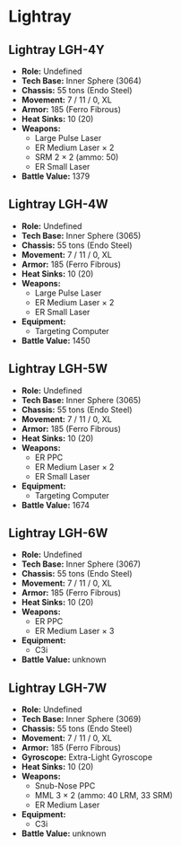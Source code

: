 # Lightray
## Lightray LGH-4Y
- **Role:** Undefined
- **Tech Base:** Inner Sphere (3064)
- **Chassis:** 55 tons (Endo Steel)
- **Movement:** 7 / 11 / 0, XL
- **Armor:** 185 (Ferro Fibrous)
- **Heat Sinks:** 10 (20)
- **Weapons:**
  - Large Pulse Laser
  - ER Medium Laser × 2
  - SRM 2 × 2 (ammo: 50)
  - ER Small Laser
- **Battle Value:** 1379

## Lightray LGH-4W
- **Role:** Undefined
- **Tech Base:** Inner Sphere (3065)
- **Chassis:** 55 tons (Endo Steel)
- **Movement:** 7 / 11 / 0, XL
- **Armor:** 185 (Ferro Fibrous)
- **Heat Sinks:** 10 (20)
- **Weapons:**
  - Large Pulse Laser
  - ER Medium Laser × 2
  - ER Small Laser
- **Equipment:**
  - Targeting Computer
- **Battle Value:** 1450

## Lightray LGH-5W
- **Role:** Undefined
- **Tech Base:** Inner Sphere (3065)
- **Chassis:** 55 tons (Endo Steel)
- **Movement:** 7 / 11 / 0, XL
- **Armor:** 185 (Ferro Fibrous)
- **Heat Sinks:** 10 (20)
- **Weapons:**
  - ER PPC
  - ER Medium Laser × 2
  - ER Small Laser
- **Equipment:**
  - Targeting Computer
- **Battle Value:** 1674

## Lightray LGH-6W
- **Role:** Undefined
- **Tech Base:** Inner Sphere (3067)
- **Chassis:** 55 tons (Endo Steel)
- **Movement:** 7 / 11 / 0, XL
- **Armor:** 185 (Ferro Fibrous)
- **Heat Sinks:** 10 (20)
- **Weapons:**
  - ER PPC
  - ER Medium Laser × 3
- **Equipment:**
  - C3i
- **Battle Value:** unknown

## Lightray LGH-7W
- **Role:** Undefined
- **Tech Base:** Inner Sphere (3069)
- **Chassis:** 55 tons (Endo Steel)
- **Movement:** 7 / 11 / 0, XL
- **Armor:** 185 (Ferro Fibrous)
- **Gyroscope:** Extra-Light Gyroscope
- **Heat Sinks:** 10 (20)
- **Weapons:**
  - Snub-Nose PPC
  - MML 3 × 2 (ammo: 40 LRM, 33 SRM)
  - ER Medium Laser
- **Equipment:**
  - C3i
- **Battle Value:** unknown

